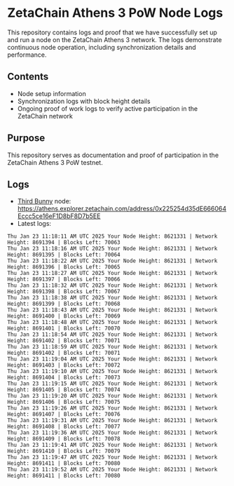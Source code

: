 # ZetaChain Athens 3 PoW Node Logs
This repository contains logs and proof that we have successfully set up and run a node on the ZetaChain Athens 3 network. The logs demonstrate continuous node operation, including synchronization details and performance.

## Contents
- Node setup information
- Synchronization logs with block height details
- Ongoing proof of work logs to verify active participation in the ZetaChain network

## Purpose
This repository serves as documentation and proof of participation in the ZetaChain Athens 3 PoW testnet.

## Logs

- [Third Bunny](https://thirdbunny.xyz/) node: https://athens.explorer.zetachain.com/address/0x225254d35dE666064Eccc5ce16eF1D8bF8D7b5EE
- Latest logs:
```
Thu Jan 23 11:18:11 AM UTC 2025 Your Node Height: 8621331 | Network Height: 8691394 | Blocks Left: 70063
Thu Jan 23 11:18:16 AM UTC 2025 Your Node Height: 8621331 | Network Height: 8691395 | Blocks Left: 70064
Thu Jan 23 11:18:22 AM UTC 2025 Your Node Height: 8621331 | Network Height: 8691396 | Blocks Left: 70065
Thu Jan 23 11:18:27 AM UTC 2025 Your Node Height: 8621331 | Network Height: 8691397 | Blocks Left: 70066
Thu Jan 23 11:18:32 AM UTC 2025 Your Node Height: 8621331 | Network Height: 8691398 | Blocks Left: 70067
Thu Jan 23 11:18:38 AM UTC 2025 Your Node Height: 8621331 | Network Height: 8691399 | Blocks Left: 70068
Thu Jan 23 11:18:43 AM UTC 2025 Your Node Height: 8621331 | Network Height: 8691400 | Blocks Left: 70069
Thu Jan 23 11:18:48 AM UTC 2025 Your Node Height: 8621331 | Network Height: 8691401 | Blocks Left: 70070
Thu Jan 23 11:18:54 AM UTC 2025 Your Node Height: 8621331 | Network Height: 8691402 | Blocks Left: 70071
Thu Jan 23 11:18:59 AM UTC 2025 Your Node Height: 8621331 | Network Height: 8691402 | Blocks Left: 70071
Thu Jan 23 11:19:04 AM UTC 2025 Your Node Height: 8621331 | Network Height: 8691403 | Blocks Left: 70072
Thu Jan 23 11:19:10 AM UTC 2025 Your Node Height: 8621331 | Network Height: 8691404 | Blocks Left: 70073
Thu Jan 23 11:19:15 AM UTC 2025 Your Node Height: 8621331 | Network Height: 8691405 | Blocks Left: 70074
Thu Jan 23 11:19:20 AM UTC 2025 Your Node Height: 8621331 | Network Height: 8691406 | Blocks Left: 70075
Thu Jan 23 11:19:26 AM UTC 2025 Your Node Height: 8621331 | Network Height: 8691407 | Blocks Left: 70076
Thu Jan 23 11:19:31 AM UTC 2025 Your Node Height: 8621331 | Network Height: 8691408 | Blocks Left: 70077
Thu Jan 23 11:19:36 AM UTC 2025 Your Node Height: 8621331 | Network Height: 8691409 | Blocks Left: 70078
Thu Jan 23 11:19:41 AM UTC 2025 Your Node Height: 8621331 | Network Height: 8691410 | Blocks Left: 70079
Thu Jan 23 11:19:47 AM UTC 2025 Your Node Height: 8621331 | Network Height: 8691411 | Blocks Left: 70080
Thu Jan 23 11:19:52 AM UTC 2025 Your Node Height: 8621331 | Network Height: 8691411 | Blocks Left: 70080
```
